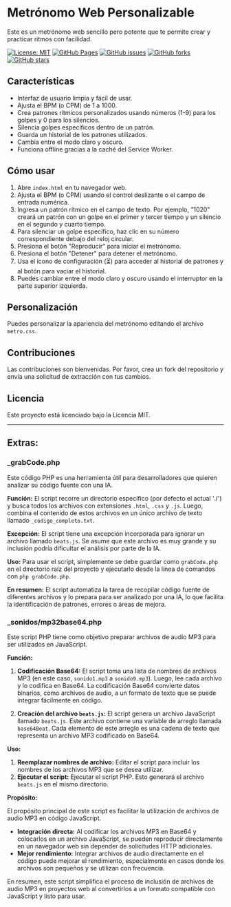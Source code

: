 # Metrónomo Web Personalizable

Este es un metrónomo web sencillo pero potente que te permite crear y practicar ritmos con facilidad.

[![License: MIT](https://img.shields.io/badge/License-MIT-yellow.svg)](https://opensource.org/licenses/MIT)
[![GitHub Pages](https://img.shields.io/badge/GitHub%20Pages-Hosted-blue)](https://sanxofon.github.io/metro/)
[![GitHub issues](https://img.shields.io/github/issues/sanxofon/metro)](https://github.com/sanxofon/metro/issues)
[![GitHub forks](https://img.shields.io/github/forks/sanxofon/metro)](https://github.com/sanxofon/metro/network/members)
[![GitHub stars](https://img.shields.io/github/stars/sanxofon/metro)](https://github.com/sanxofon/metro/stargazers)

## Características

* Interfaz de usuario limpia y fácil de usar.
* Ajusta el BPM (o CPM) de 1 a 1000.
* Crea patrones rítmicos personalizados usando números (1-9) para los golpes y 0 para los silencios.
* Silencia golpes específicos dentro de un patrón.
* Guarda un historial de los patrones utilizados.
* Cambia entre el modo claro y oscuro.
* Funciona offline gracias a la caché del Service Worker.

## Cómo usar

1. Abre `index.html` en tu navegador web.
2. Ajusta el BPM (o CPM) usando el control deslizante o el campo de entrada numérica.
3. Ingresa un patrón rítmico en el campo de texto. Por ejemplo, "1020" creará un patrón con un golpe en el primer y tercer tiempo y un silencio en el segundo y cuarto tiempo.
4. Para silenciar un golpe específico, haz clic en su número correspondiente debajo del reloj circular.
5. Presiona el botón "Reproducir" para iniciar el metrónomo.
6. Presiona el botón "Detener" para detener el metrónomo.
7. Usa el ícono de configuración (⏳) para acceder al historial de patrones y al botón para vaciar el historial.
8. Puedes cambiar entre el modo claro y oscuro usando el interruptor en la parte superior izquierda.

## Personalización

Puedes personalizar la apariencia del metrónomo editando el archivo `metro.css`.

## Contribuciones

Las contribuciones son bienvenidas. Por favor, crea un fork del repositorio y envía una solicitud de extracción con tus cambios.

## Licencia

Este proyecto está licenciado bajo la Licencia MIT.


-----

## Extras:

### _grabCode.php

Este código PHP es una herramienta útil para desarrolladores que quieren analizar su código fuente con una IA. 

**Función:**
El script recorre un directorio específico (por defecto el actual './') y busca todos los archivos con extensiones `.html`, `.css` y `.js`. Luego, combina el contenido de estos archivos en un único archivo de texto llamado `_codigo_completo.txt`. 

**Excepción:**
El script tiene una excepción incorporada para ignorar un archivo llamado `beats.js`. Se asume que este archivo es muy grande y su inclusión podría dificultar el análisis por parte de la IA. 

**Uso:**
Para usar el script, simplemente se debe guardar como `grabCode.php` en el directorio raíz del proyecto y ejecutarlo desde la línea de comandos con `php grabCode.php`.

**En resumen:** El script automatiza la tarea de recopilar código fuente de diferentes archivos y lo prepara para ser analizado por una IA, lo que facilita la identificación de patrones, errores o áreas de mejora.

### _sonidos/mp32base64.php

Este script PHP tiene como objetivo preparar archivos de audio MP3 para ser utilizados en JavaScript.

**Función:**

1. **Codificación Base64:** El script toma una lista de nombres de archivos MP3 (en este caso, `sonido1.mp3` a `sonido9.mp3`). Luego, lee cada archivo y lo codifica en Base64. La codificación Base64 convierte datos binarios, como archivos de audio, a un formato de texto que se puede integrar fácilmente en código.

2. **Creación del archivo `beats.js`:** El script genera un archivo JavaScript llamado `beats.js`. Este archivo contiene una variable de arreglo llamada `base64Beat`. Cada elemento de este arreglo es una cadena de texto que representa un archivo MP3 codificado en Base64.

**Uso:**

1. **Reemplazar nombres de archivo:** Editar el script para incluir los nombres de los archivos MP3 que se desea utilizar.
2. **Ejecutar el script:** Ejecutar el script PHP. Esto generará el archivo `beats.js` en el mismo directorio.

**Propósito:**

El propósito principal de este script es facilitar la utilización de archivos de audio MP3 en código JavaScript. 

- **Integración directa:** Al codificar los archivos MP3 en Base64 y colocarlos en un archivo JavaScript, se pueden reproducir directamente en un navegador web sin depender de solicitudes HTTP adicionales.
- **Mejor rendimiento:** Integrar archivos de audio directamente en el código puede mejorar el rendimiento, especialmente en casos donde los archivos son pequeños y se utilizan con frecuencia.

En resumen, este script simplifica el proceso de inclusión de archivos de audio MP3 en proyectos web al convertirlos a un formato compatible con JavaScript y listo para usar.

